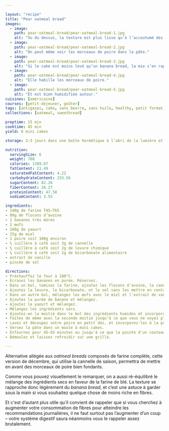 ```yaml
---

layout: "recipe"
title: "Pear oatmeal bread"
images:
  - image:
    path: pear-oatmeal-bread/pear-oatmeal-bread-1.jpg
    alt: "Vu du dessus, la texture est plus lisse qu’à l’accoutumé des oatmeal breads. Il y a moins d’avoine."
  - image:
    path: pear-oatmeal-bread/pear-oatmeal-bread-2.jpg
    alt: "On peut même voir les morceaux de poire dans la pâte."
  - image:
    path: pear-oatmeal-bread/pear-oatmeal-bread-3.jpg
    alt: "Si le cake est moins levé qu’un banana bread, la mie s’en rapproche beaucoup plus."
  - image:
    path: pear-oatmeal-bread/pear-oatmeal-bread-4.jpg
    alt: "Elle habille les morceaux de poire."
  - image:
    path: pear-oatmeal-bread/pear-oatmeal-bread-5.jpg
    alt: "Et est bien humidifiée autour."
cuisines: [américaine]
courses: [petit-déjeuner, goûter]
tags: [antigaspi, cake, sans beurre, sans huile, healthy, petit format, hiver]
collections: [oatmeal, sweetbread]

preptime: 15 min
cooktime: 45 min
yield: 6 mini cakes

storage: 2–3 jours dans une boîte hermétique à l’abri de la lumière et de la chaleur. 5 jours au frigo. 2 mois au congélateur.

nutrition:
  servingSize: 6
  weight: 788
  calories: 1389.67
  fatContent: 21.49
  saturatedFatContent: 4.22
  carbohydrateContent: 233.56
  sugarContent: 82.26
  fiberContent: 26.27
  proteinContent: 47.58
  sodiumContent: 3.55

ingredients:
- 140g de farine T45–T65
- 80g de flocons d’avoine
- 2 bananes très mûres
- 2 œufs
- 100g de yaourt
- 25g de miel
- 1 poire soit 100g environ
- ½ cuillère à café soit 3g de cannelle
- ¼ cuillère à café soit 2g de levure chimique
- ¼ cuillère à café soit 2g de bicarbonate alimentaire
- extrait de vanille
- pincée de sel

directions:
- Préchauffez le four à 180°C.
- Écrasez les bananes en purée. Réservez.
- Dans un bol, tamisez la farine, ajoutez les flocons d'avoine, la cannelle et mélangez. 
- Ajoutez la levure, le bicarbonate, et le sel sans les mettre en contact.
- Dans un autre bol, mélangez les œufs avec le miel et l'extrait de vanille. 
- Ajoutez la purée de banane et mélangez. 
- Ajoutez le yaourt et mélangez. 
- Mélangez les ingrédients secs. 
- Ajoutez-en la moitié dans le bol des ingrédients humides et incorporez délicatement à la maryse. 
- Faites de même avec la seconde moitié jusqu'à ce que vous ne voyez plus de grumeaux.
- Lavez et découpez votre poire en petit dés, et incorporez-les à la pâte. 
- Versez la pâte dans un moule à mini cakes.
- Enfournez pour 45–55 minutes ou jusqu'à ce que la pointe d'un couteau ressorte avec quelques flocons de mie. 
- Démoulez et laissez refroidir sur une grille. 

---
```


Alternative allégée aux <i lang="en">oatmeal breads</i> composés de farine complète, cette version de décembre, qui utilise la cannelle de saison, permettra de mettre en avant des morceaux de poire bien fondants.

Comme vous pouvez visuellement le remarquer, on a aussi ré-équilibré le mélange des ingrédients secs en faveur de la farine de blé. La texture se rapproche donc légèrement du <i lang="en">banana bread</i>, et c’est une astuce à garder sous la main si vous souhaitez quelque chose de moins riche en fibres.

Et c'est d’autant plus utile qu’il convient de rappeler que si vous cherchez à augmenter votre consommation de fibres pour atteindre les recommandations journalières, il ne faut surtout pas l’augmenter d’un coup – votre système digestif saura néanmoins vous le rappeler assez brutalement.